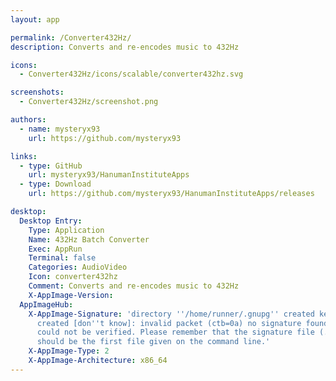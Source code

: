 ```yaml
---
layout: app

permalink: /Converter432Hz/
description: Converts and re-encodes music to 432Hz

icons:
  - Converter432Hz/icons/scalable/converter432hz.svg

screenshots:
  - Converter432Hz/screenshot.png

authors:
  - name: mysteryx93
    url: https://github.com/mysteryx93

links:
  - type: GitHub
    url: mysteryx93/HanumanInstituteApps
  - type: Download
    url: https://github.com/mysteryx93/HanumanInstituteApps/releases

desktop:
  Desktop Entry:
    Type: Application
    Name: 432Hz Batch Converter
    Exec: AppRun
    Terminal: false
    Categories: AudioVideo
    Icon: converter432hz
    Comment: Converts and re-encodes music to 432Hz
    X-AppImage-Version: 
  AppImageHub:
    X-AppImage-Signature: 'directory ''/home/runner/.gnupg'' created keybox ''/home/runner/.gnupg/pubring.kbx''
      created [don''t know]: invalid packet (ctb=0a) no signature found the signature
      could not be verified. Please remember that the signature file (.sig or .asc)
      should be the first file given on the command line.'
    X-AppImage-Type: 2
    X-AppImage-Architecture: x86_64
---
```

